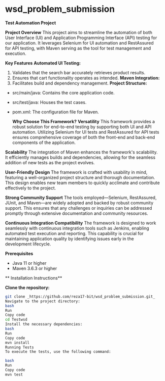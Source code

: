 # wsd_problem_submission

**Test Automation Project**

**Project Overview**
This project aims to streamline the automation of both User Interface (UI) and Application Programming Interface (API) testing for our application. It leverages Selenium for UI automation and RestAssured for API testing, with Maven serving as the tool for test management and execution.


**Key Features**
**Automated UI Testing:**
 1. Validates that the search bar accurately retrieves product results.
 2. Ensures that cart functionality operates as intended.
**Maven Integration:**
1. Facilitates build and dependency management.
**Project Structure:**
- src/main/java: Contains the core application code.
- src/test/java: Houses the test cases.
- pom.xml: The configuration file for Maven.


  **Why Choose This Framework?**
**Versatility**
This framework provides a robust solution for end-to-end testing by supporting both UI and API automation. Utilizing Selenium for UI tests and RestAssured for API tests ensures comprehensive coverage of both the front-end and back-end components of the application.

**Scalability**
The integration of Maven enhances the framework's scalability. It efficiently manages builds and dependencies, allowing for the seamless addition of new tests as the project evolves.

**User-Friendly Design**
The framework is crafted with usability in mind, featuring a well-organized project structure and thorough documentation. This design enables new team members to quickly acclimate and contribute effectively to the project.

**Strong Community Support**
The tools employed—Selenium, RestAssured, JUnit, and Maven—are widely adopted and backed by robust community support. This ensures that any challenges or inquiries can be addressed promptly through extensive documentation and community resources.

**Continuous Integration Compatibility**
The framework is designed to work seamlessly with continuous integration tools such as Jenkins, enabling automated test execution and reporting. This capability is crucial for maintaining application quality by identifying issues early in the development lifecycle.

**Prerequisites**
- Java 11 or higher
- Maven 3.6.3 or higher



 ** Installation Instructions**
 
**Clone the repository:**
```bash
git clone _https://github.com/reza17-bit/wsd_problem_submission.git_
Navigate to the project directory:
bash
Run
Copy code
cd Testwsd
Install the necessary dependencies:
bash
Run
Copy code
mvn install
Running Tests
To execute the tests, use the following command:

bash
Run
Copy code
mvn test
